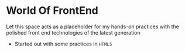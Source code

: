 # World Of FrontEnd
Let this space acts as a placeholder for my hands-on practices with the polished front end technologies of the latest generation

* Started out with some practices in `HTML5`
